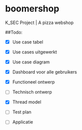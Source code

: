 # boomershop
K_SEC Project | A pizza webshop

##Todo:
- [x] Use case tabel
- [x] Use cases uitgewerkt
- [x] Use case diagram
- [x] Dashboard voor alle gebruikers

- [x] Functioneel ontwerp
- [ ] Technisch ontwerp
- [x] Thread model

- [ ] Test plan

- [ ] Applicatie
